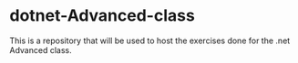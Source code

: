 # dotnet-Advanced-class

This is a repository that will be used to host the exercises done for the .net Advanced class.
